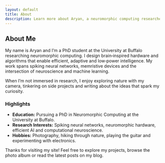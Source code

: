 ```yaml
---
layout: default
title: About
description: Learn more about Aryan, a neuromorphic computing researcher, his interests and background.
---
```


<section class="about-section" data-aos="fade-up">
  <h2>About Me</h2>
  <p>My name is Aryan and I’m a PhD student at the University at Buffalo researching neuromorphic computing. I design brain‑inspired hardware and algorithms that enable efficient, adaptive and low‑power intelligence. My work spans spiking neural networks, memristive devices and the intersection of neuroscience and machine learning.</p>
  <p>When I’m not immersed in research, I enjoy exploring nature with my camera, tinkering on side projects and writing about the ideas that spark my curiosity.</p>
  <h3>Highlights</h3>
  <ul class="about-list">
    <li><strong>Education:</strong> Pursuing a PhD in Neuromorphic Computing at the University at Buffalo.</li>
    <li><strong>Research Interests:</strong> Spiking neural networks, neuromorphic hardware, efficient AI and computational neuroscience.</li>
    <li><strong>Hobbies:</strong> Photography, hiking through nature, playing the guitar and experimenting with electronics.</li>
  </ul>
  <p>Thanks for visiting my site! Feel free to explore my projects, browse the photo album or read the latest posts on my blog.</p>
</section>